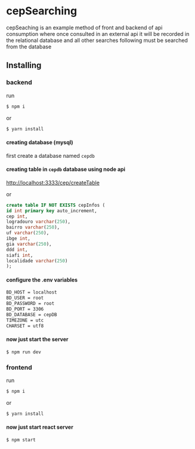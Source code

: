 # cepSearching

cepSeaching is an example method of front and backend of api consumption where once consulted in an external api it will be recorded in the relational database and all other searches following must be searched from the database

## Installing

### backend

run
```bash
$ npm i 
```
or

```bash
$ yarn install 
```

#### creating database (mysql)

first create a database named `cepdb`

#### creating table in `cepdb` database using node api
[http://localhost:3333/cep/createTable](http://localhost:3333/cep/createTable)

or

```sql
create table IF NOT EXISTS cepInfos (
id int primary key auto_increment,
cep int,
logradouro varchar(250),
bairro varchar(250),
uf varchar(250),
ibge int,
gia varchar(250),
ddd int,
siafi int,
localidade varchar(250)
);  

```

#### configure the .env variables

```bash
BD_HOST = localhost
BD_USER = root
BD_PASSWORD = root
BD_PORT = 3306
BD_DATABASE = cepDB
TIMEZONE = utc
CHARSET = utf8

```

#### now just start the server
```bash
$ npm run dev
```



### frontend

run
```bash
$ npm i 
```
or

```bash
$ yarn install 
```

#### now just start react server
```bash
$ npm start
```


